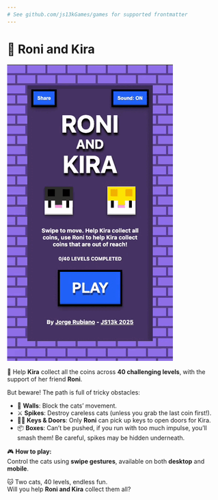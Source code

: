 ```yaml
---
# See github.com/js13kGames/games for supported frontmatter
---
```

# 🐾 Roni and Kira  

![Demo](https://raw.githubusercontent.com/Jorger/js13k-2025/refs/heads/main/demo.gif)  

🎯 Help **Kira** collect all the coins across **40 challenging levels**, with the support of her friend **Roni**.  

But beware! The path is full of tricky obstacles:  

- 🧱 **Walls**: Block the cats’ movement.  
- ⚔️ **Spikes**: Destroy careless cats (unless you grab the last coin first!).  
- 🔑🚪 **Keys & Doors**: Only **Roni** can pick up keys to open doors for Kira.  
- 📦 **Boxes**: Can’t be pushed, if you run with too much impulse, you’ll smash them! Be careful, spikes may be hidden underneath.  

🎮 **How to play:**  
Control the cats using **swipe gestures**, available on both **desktop** and **mobile**.  

🐱 Two cats, 40 levels, endless fun.  
Will you help **Roni and Kira** collect them all?  
